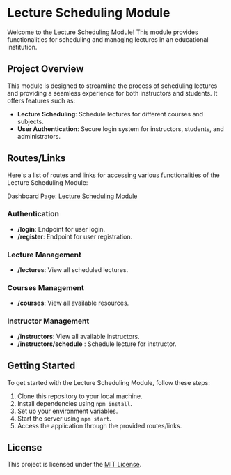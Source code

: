 # Lecture Scheduling Module

Welcome to the Lecture Scheduling Module! This module provides functionalities for scheduling and managing lectures in an educational institution.

## Project Overview

This module is designed to streamline the process of scheduling lectures and providing a seamless experience for both instructors and students. It offers features such as:

- **Lecture Scheduling**: Schedule lectures for different courses and subjects.
- **User Authentication**: Secure login system for instructors, students, and administrators.

## Routes/Links

Here's a list of routes and links for accessing various functionalities of the Lecture Scheduling Module:

Dashboard Page: <a target="_blank" href="https://lectureschedulerclient.onrender.com">Lecture Scheduling Module</a> 

### Authentication

- **/login**: Endpoint for user login.
- **/register**: Endpoint for user registration.

### Lecture Management

- **/lectures**: View all scheduled lectures.

### Courses Management

- **/courses**: View all available resources.

### Instructor Management

- **/instructors**: View all available instructors.
- **/instructors/schedule** : Schedule lecture for instructor. 

## Getting Started

To get started with the Lecture Scheduling Module, follow these steps:

1. Clone this repository to your local machine.
2. Install dependencies using `npm install`.
3. Set up your environment variables.
4. Start the server using `npm start`.
5. Access the application through the provided routes/links.

## License

This project is licensed under the [MIT License](LICENSE).

